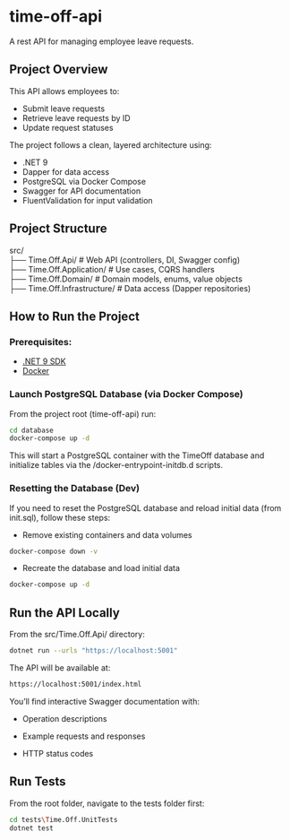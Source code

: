 # time-off-api
A rest API for managing employee leave requests.

## Project Overview
This API allows employees to:
- Submit leave requests
- Retrieve leave requests by ID
- Update request statuses

The project follows a clean, layered architecture using:
- .NET 9
- Dapper for data access
- PostgreSQL via Docker Compose
- Swagger for API documentation
- FluentValidation for input validation

## Project Structure

src/  
├── Time.Off.Api/ # Web API (controllers, DI, Swagger config)  
├── Time.Off.Application/ # Use cases, CQRS handlers  
├── Time.Off.Domain/ # Domain models, enums, value objects   
├── Time.Off.Infrastructure/ # Data access (Dapper repositories)

##  How to Run the Project

### Prerequisites:
- [.NET 9 SDK](https://dotnet.microsoft.com/en-us/download/dotnet/9.0)
- [Docker](https://www.docker.com/products/docker-desktop)

### Launch PostgreSQL Database (via Docker Compose)

From the project root (time-off-api) run:

```bash
cd database
docker-compose up -d
```
This will start a PostgreSQL container with the TimeOff database and initialize tables via the /docker-entrypoint-initdb.d scripts.

### Resetting the Database (Dev)
If you need to reset the PostgreSQL database and reload initial data (from init.sql), follow these steps:
- Remove existing containers and data volumes
```bash
docker-compose down -v
```
- Recreate the database and load initial data
```bash
docker-compose up -d
```
##  Run the API Locally

From the src/Time.Off.Api/ directory:

```bash
dotnet run --urls "https://localhost:5001"
```
The API will be available at:

```bash
https://localhost:5001/index.html
```
You’ll find interactive Swagger documentation with:

- Operation descriptions

- Example requests and responses

- HTTP status codes

## Run Tests
From the root folder, navigate to the tests folder first:

```bash
cd tests\Time.Off.UnitTests
dotnet test
```